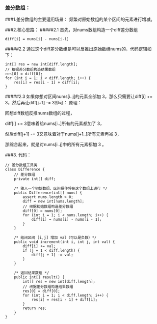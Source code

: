 ### **差分数组**：

###1.差分数组的主要适用场景：
频繁对原始数组的某个区间的元素进行增减。


###2.核心思路：
#####2.1 首先，对nums数组构造一个diff差分数组

    diff[i] = nums[i] - nums[i-1]

#####2.2 通过这个diff差分数组是可以反推出原始数组nums的，代码逻辑如下：

    int[] res = new int[diff.length];
    // 根据差分数组构造结果数组
    res[0] = diff[0];
    for (int i = 1; i < diff.length; i++) {
        res[i] = res[i - 1] + diff[i];
    }

#####2.3 如果你想对区间nums[i..j]的元素全部加 3，那么只需要让diff[i] += 3，然后再让diff[j+1] -= 3即可：
原理：

回想diff数组反推nums数组的过程，

diff[i] += 3意味着给nums[i..]所有的元素都加了 3，

然后diff[j+1] -= 3又意味着对于nums[j+1..]所有元素再减 3，

那综合起来，就是对nums[i..j]中的所有元素都加 3 。

###3. 代码：

    // 差分数组工具类
    class Difference {
        // 差分数组
        private int[] diff;
    
        /* 输入一个初始数组，区间操作将在这个数组上进行 */
        public Difference(int[] nums) {
            assert nums.length > 0;
            diff = new int[nums.length];
            // 根据初始数组构造差分数组
            diff[0] = nums[0];
            for (int i = 1; i < nums.length; i++) {
                diff[i] = nums[i] - nums[i - 1];
            }
        }
    
        /* 给闭区间 [i,j] 增加 val（可以是负数）*/
        public void increment(int i, int j, int val) {
            diff[i] += val;
            if (j + 1 < diff.length) {
                diff[j + 1] -= val;
            }
        }
    
        /* 返回结果数组 */
        public int[] result() {
            int[] res = new int[diff.length];
            // 根据差分数组构造结果数组
            res[0] = diff[0];
            for (int i = 1; i < diff.length; i++) {
                res[i] = res[i - 1] + diff[i];
            }
            return res;
        }
    }